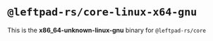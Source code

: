 # `@leftpad-rs/core-linux-x64-gnu`

This is the **x86_64-unknown-linux-gnu** binary for `@leftpad-rs/core`
